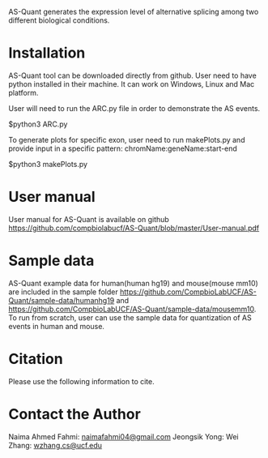 AS-Quant generates the expression level of alternative splicing among two different biological conditions.

# Installation
AS-Quant tool can be downloaded directly from github. User need to have python installed in their machine. It can work on Windows, Linux and Mac platform.

User will need to run the ARC.py file in order to demonstrate the AS events.

$python3 ARC.py

To generate plots for specific exon, user need to run makePlots.py and provide input in a specific pattern: chromName:geneName:start-end

$python3 makePlots.py

# User manual
User manual for AS-Quant is available on github https://github.com/compbiolabucf/AS-Quant/blob/master/User-manual.pdf

# Sample data
AS-Quant example data for human(human hg19) and mouse(mouse mm10) are included in the sample folder https://github.com/CompbioLabUCF/AS-Quant/sample-data/humanhg19 and https://github.com/CompbioLabUCF/AS-Quant/sample-data/mousemm10. To run from scratch, user can use the sample data for quantization of AS events in human and mouse.

# Citation
Please use the following information to cite.

# Contact the Author
Naima Ahmed Fahmi: naimafahmi04@gmail.com
Jeongsik Yong: 
Wei Zhang: wzhang.cs@ucf.edu
